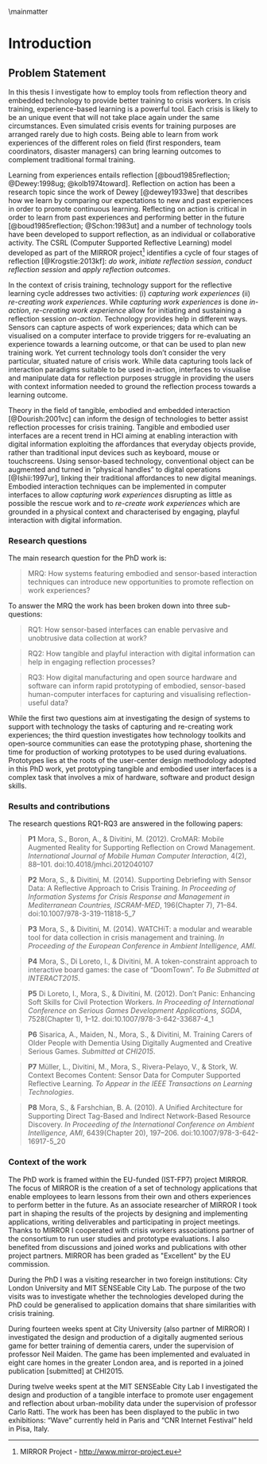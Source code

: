 \mainmatter

# Introduction
## Problem Statement

In this thesis I investigate how to employ tools from reflection theory and embedded technology to provide better training to crisis workers. In crisis training, experience-based learning is a powerful tool. Each crisis is likely to be an unique event that will not take place again under the same circumstances. Even simulated crisis events for training purposes are arranged rarely due to high costs. Being able to learn from work experiences of the different roles on field (first responders, team coordinators, disaster managers) can bring learning outcomes to complement traditional formal training. 

Learning from experiences entails reflection [@boud1985reflection; @Dewey:1998ug; @kolb1974toward]. Reflection on action has been a research topic since the work of Dewey [@dewey1933we] that describes how we learn by comparing our expectations to new and past experiences in order to promote continuous learning. Reflecting on action is critical in order to learn from past experiences and performing better in the future [@boud1985reflection; @Schon:1983ut] and a number of technology tools have been developed to support reflection, as an individual or collaborative activity. The CSRL (Computer Supported Reflective Learning) model developed as part of the MIRROR project[^mirror]  identifies a cycle of four stages of reflection [@Krogstie:2013kf]: *do work*, *initiate reflection session*, *conduct reflection session* and *apply reflection outcomes*. 

In the context of crisis training, technology support for the reflective learning cycle addresses two activities: (i) *capturing work experiences* (ii) *re-creating work experiences*. While *capturing work experiences* is done *in-action*, *re-creating work experience* allow for initiating and sustaining a reflection session *on-action*. Technology provides help in different ways. Sensors can capture aspects of work experiences; data which can be visualised on a computer interface to provide triggers for re-evaluating an experience towards a learning outcome, or that can be used to plan new training work. Yet current technology tools don’t consider the very particular, situated nature of crisis work. While data capturing tools lack of interaction paradigms suitable to be used in-action, interfaces to visualise and manipulate data for reflection purposes struggle in providing the users with context information needed to ground the reflection process towards a learning outcome. 

Theory in the field of tangible, embodied and embedded interaction [@Dourish:2001vc] can inform the design of technologies to better assist reflection processes for crisis training. Tangible and embodied user interfaces are a recent trend in HCI aiming at enabling interaction with digital information exploiting the affordances that everyday objects provide, rather than traditional input devices such as keyboard, mouse or touchscreens. Using sensor-based technology, conventional object can be augmented and turned in “physical handles” to digital operations [@Ishii:1997ur], linking their traditional affordances to new digital meanings. Embodied interaction techniques can be implemented in computer interfaces to allow *capturing work experiences* disrupting as little as possible the rescue work and to *re-create work experiences* which are grounded in a physical context and characterised by engaging, playful interaction with digital information.

[^mirror]: MIRROR Project - http://www.mirror-project.eu
  
### Research questions

The main research question for the PhD work is:

> MRQ: How systems featuring embodied and sensor-based interaction techniques can introduce new opportunities to promote reflection on work experiences?

To answer the MRQ the work has been broken down into three sub-questions:

> RQ1: How sensor-based interfaces can enable pervasive and unobtrusive data collection at work?

> RQ2: How tangible and playful interaction with digital information can help in engaging reflection processes?

> RQ3: How digital manufacturing and open source hardware and software can inform rapid prototyping of embodied, sensor-based human-computer interfaces for capturing and visualising reflection-useful data?

While the first two questions aim at investigating the design of systems to support with technology the tasks of capturing and re-creating work experiences; the third question investigates how technology toolkits and open-source communities can ease the prototyping phase, shortening the time for production of working prototypes to be used during evaluations. Prototypes lies at the roots of the user-center design methodology adopted in this PhD work, yet prototyping tangible and embodied user interfaces is a complex task that involves a mix of hardware, software and product design skills.    

### Results and contributions

The research questions RQ1-RQ3 are answered in the following papers:

> **P1** Mora, S., Boron, A., & Divitini, M. (2012). CroMAR: Mobile Augmented Reality for Supporting Reflection on Crowd Management. *International Journal of Mobile Human Computer Interaction*, 4(2), 88–101. doi:10.4018/jmhci.2012040107

> **P2** Mora, S., & Divitini, M. (2014). Supporting Debriefing with Sensor Data: A Reflective Approach to Crisis Training. *In Proceeding of Information Systems for Crisis Response and Management in Mediterranean Countries, ISCRAM-MED*, 196(Chapter 7), 71–84. doi:10.1007/978-3-319-11818-5_7

> **P3** Mora, S., & Divitini, M. (2014). WATCHiT: a modular and wearable tool for data collection in crisis management and training. *In Proceeding of the European Conference in Ambient Intelligence, AMI*. 

> **P4** Mora, S., Di Loreto, I., & Divitini, M. A token-constraint approach to interactive board games: the case of “DoomTown”. *To Be Submitted at INTERACT2015*.

> **P5** Di Loreto, I., Mora, S., & Divitini, M. (2012). Don’t Panic: Enhancing Soft Skills for Civil Protection Workers. *In Proceeding of International Conference on Serious Games Development Applications, SGDA*, 7528(Chapter 1), 1–12. doi:10.1007/978-3-642-33687-4_1

> **P6** Sisarica, A., Maiden, N., Mora, S., & Divitini, M. Training Carers of Older People with Dementia Using Digitally Augmented and Creative Serious Games. *Submitted at CHI2015*.

> **P7** Müller, L., Divitini, M., Mora, S., Rivera-Pelayo, V., & Stork, W. Context Becomes Content: Sensor Data for Computer Supported Reflective Learning. *To Appear in the IEEE Transactions on Learning Technologies*.

> **P8** Mora, S., & Farshchian, B. A. (2010). A Unified Architecture for Supporting Direct Tag-Based and Indirect Network-Based Resource Discovery. *In Proceeding of the International Conference on Ambient Intelligence, AMI*, 6439(Chapter 20), 197–206. doi:10.1007/978-3-642-16917-5_20

### Context of the work

The PhD work is framed within the EU-funded (IST-FP7) project MIRROR. The focus of MIRROR is the creation of a set of technology applications that enable employees to learn lessons from their own and others experiences to perform better in the future. As an associate researcher of MIRROR I took part in shaping the results of the projects by designing and implementing applications, writing deliverables and participating in project meetings. Thanks to MIRROR I cooperated with crisis workers associations partner of the consortium to run user studies and prototype evaluations. I also benefited from discussions and joined works and publications with other project partners. MIRROR has been graded as "Excellent" by the EU commission.

During the PhD I was a visiting researcher in two foreign institutions: City London University and MIT SENSEable City Lab. The purpose of the two visits was to investigate whether the technologies developed during the PhD could be generalised to application domains that share similarities with crisis training. 

During fourteen weeks spent at City University (also partner of MIRROR) I investigated the design and production of a digitally augmented serious game for better training of dementia carers, under the supervision of professor Neil Maiden. The game has been implemented and evaluated in eight care homes in the greater London area, and is reported in a joined publication [submitted] at CHI2015.

During twelve weeks spent at the MIT SENSEable City Lab I investigated the design and production of a tangible interface to promote user engagement and reflection about urban-mobility data under the supervision of professor Carlo Ratti. The work has been has been displayed to the public in two exhibitions: “Wave”  currently held in Paris and “CNR Internet Festival” held in Pisa, Italy.
